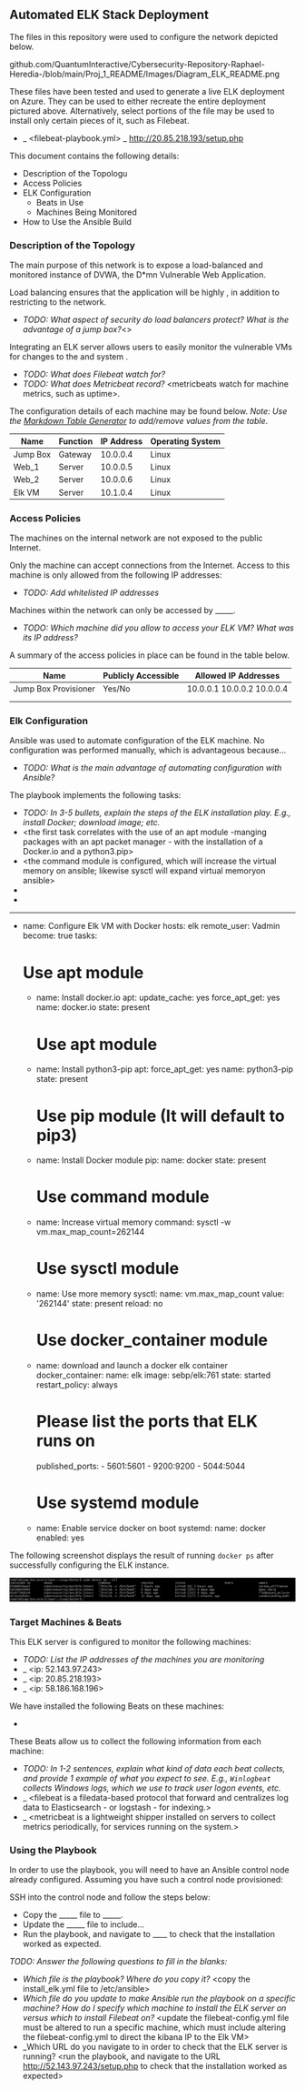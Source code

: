 ## Automated ELK Stack Deployment

The files in this repository were used to configure the network depicted below.

github.com/QuantumInteractive/Cybersecurity-Repository-Raphael-Heredia-/blob/main/Proj_1_README/Images/Diagram_ELK_README.png

These files have been tested and used to generate a live ELK deployment on Azure. They can be used to either recreate the entire deployment pictured above. Alternatively, select portions of the <playbook> file may be used to install only certain pieces of it, such as Filebeat.

  - _ <filebeat-playbook.yml> _ http://20.85.218.193/setup.php

This document contains the following details:
- Description of the Topologu
- Access Policies
- ELK Configuration
  - Beats in Use
  - Machines Being Monitored
- How to Use the Ansible Build


### Description of the Topology

The main purpose of this network is to expose a load-balanced and monitored instance of DVWA, the D*mn Vulnerable Web Application.

Load balancing ensures that the application will be highly <available>, in addition to restricting <access> to the network.
- _TODO: What aspect of security do load balancers protect? <protection from Unwanted or unauthroized traffic of multiple servers in a server farm>  What is the advantage of a jump box?_<>

Integrating an ELK server allows users to easily monitor the vulnerable VMs for changes to the <jumpbox> and system <network>.
- _TODO: What does Filebeat watch for?_ <filebeats watch for the data about the file system>
- _TODO: What does Metricbeat record?_ <metricbeats watch for machine metrics, such as uptime>.

The configuration details of each machine may be found below.
_Note: Use the [Markdown Table Generator](http://www.tablesgenerator.com/markdown_tables) to add/remove values from the table_.

| Name     | Function | IP Address | Operating System |
|----------|----------|------------|------------------|
| Jump Box | Gateway  | 10.0.0.4   | Linux            |
| Web_1    | Server   | 10.0.0.5   | Linux            |
| Web_2    | Server   | 10.0.0.6   | Linux            |
| Elk VM   | Server   | 10.1.0.4   | Linux            |

### Access Policies

The machines on the internal network are not exposed to the public Internet. 

Only the <virtual> machine can accept connections from the Internet. Access to this machine is only allowed from the following IP addresses:
- _TODO: Add whitelisted IP addresses_

Machines within the network can only be accessed by _____.
- _TODO: Which machine did you allow to access your ELK VM? What was its IP address?_

A summary of the access policies in place can be found in the table below.

| Name                 | Publicly Accessible | Allowed IP Addresses         |
|----------            |---------------------|----------------------        |
| Jump Box Provisioner | Yes/No              | 10.0.0.1 10.0.0.2 10.0.0.4   |
|                      |                     |                              |
|                      |                     |                              |

### Elk Configuration

Ansible was used to automate configuration of the ELK machine. No configuration was performed manually, which is advantageous because...
- _TODO: What is the main advantage of automating configuration with Ansible?_

The playbook implements the following tasks:
- _TODO: In 3-5 bullets, explain the steps of the ELK installation play. E.g., install Docker; download image; etc._
- <the first task correlates with the use of an apt module -manging packages with an apt packet manager - with the installation of a Docker.io and a python3.pip> 
- <the command module is configured, which will increase the virtual memory on ansible; likewise sysctl will expand virtual memoryon ansible>
- <the Docker contain Module allows for the download and launch of the docker elk container>
- <the systemd module ensures the running process of the docker runs when activated or booted>

---
- name: Configure Elk VM with Docker
  hosts: elk
  remote_user: Vadmin
  become: true
  tasks:
    # Use apt module
    - name: Install docker.io
      apt:
        update_cache: yes
        force_apt_get: yes
        name: docker.io
        state: present

      # Use apt module
    - name: Install python3-pip
      apt:
        force_apt_get: yes
        name: python3-pip
        state: present

      # Use pip module (It will default to pip3)
    - name: Install Docker module
      pip:
        name: docker
        state: present

      # Use command module
    - name: Increase virtual memory
      command: sysctl -w vm.max_map_count=262144

      # Use sysctl module
    - name: Use more memory
      sysctl:
        name: vm.max_map_count
        value: '262144'
        state: present
        reload: no

      # Use docker_container module
    - name: download and launch a docker elk container
      docker_container:
        name: elk
        image: sebp/elk:761
        state: started
        restart_policy: always
        # Please list the ports that ELK runs on
        published_ports:
          -  5601:5601
          -  9200:9200
          -  5044:5044
      # Use systemd module
    - name: Enable service docker on boot
      systemd:
        name: docker
        enabled: yes
        

The following screenshot displays the result of running `docker ps` after successfully configuring the ELK instance.

![TODO: Update the path with the name of your screenshot of docker ps output](Images/docker_ps_output.png)

### Target Machines & Beats
This ELK server is configured to monitor the following machines:
- _TODO: List the IP addresses of the machines you are monitoring_
- _ <ip: 52.143.97.243>
- _ <ip: 20.85.218.193>
- _ <ip: 58.186.168.196>

We have installed the following Beats on these machines:
- <filebeat> <metricbeat>

These Beats allow us to collect the following information from each machine:
- _TODO: In 1-2 sentences, explain what kind of data each beat collects, and provide 1 example of what you expect to see. E.g., `Winlogbeat` collects Windows logs, which we use to track user logon events, etc._
- _ <filebeat is a filedata-based protocol that forward and centralizes log data to Elasticsearch - or logstash - for indexing.> 
- _ <metricbeat is a lightweight shipper installed on servers to collect metrics periodically, for services running on the system.>
### Using the Playbook
In order to use the playbook, you will need to have an Ansible control node already configured. Assuming you have such a control node provisioned: 

SSH into the control node and follow the steps below:
- Copy the _____ file to _____.
- Update the _____ file to include...
- Run the playbook, and navigate to ____ to check that the installation worked as expected.

_TODO: Answer the following questions to fill in the blanks:_ 
- _Which file is the playbook? Where do you copy it?_ <copy the install_elk.yml file to /etc/ansible>
- _Which file do you update to make Ansible run the playbook on a specific machine? How do I specify which machine to install the ELK server on versus which to install Filebeat on?_ <update the filebeat-config.yml file must be altered to run a specific machine, which must include altering the filebeat-config.yml to direct the kibana IP to the Elk VM>
- _Which URL do you navigate to in order to check that the ELK server is running? <run the playbook, and navigate to the URL http://52.143.97.243/setup.php to check that the installation worked as expected>

